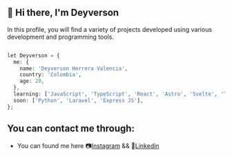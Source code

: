 ##  🚀 Hi there, I'm Deyverson 

In this profile, you will find a variety of projects developed using various development and programming tools.

```php

let Deyverson = {
  me: {
    name: 'Deyverson Herrera Valencia',
    country: 'Colombia',
    age: 20,
  },
  learning: ['JavaScript', 'TypeScript', 'React', 'Astro', 'Svelte', 'Tailwind', 'MySQL', 'Php', 'Node'],
  soon: ['Python', 'Laravel', 'Express JS'],
};

```
## You can contact me through:
-  You can found me here 📷[Instagram](https://www.instagram.com/its_deyverson/) && 💬[Linkedin](www.linkedin.com/in/deyverson)

